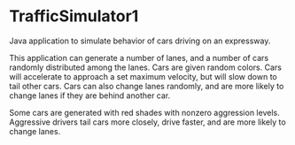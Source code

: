 # TrafficSimulator1
Java application to simulate behavior of cars driving on an expressway.

This application can generate a number of lanes, and a number of cars randomly distributed among the lanes. Cars are given random colors. Cars will accelerate to approach a set maximum velocity, but will slow down to tail other cars. Cars can also change lanes randomly, and are more likely to change lanes if they are behind another car.

Some cars are generated with red shades with nonzero aggression levels. Aggressive drivers tail cars more closely, drive faster, and are more likely to change lanes.
